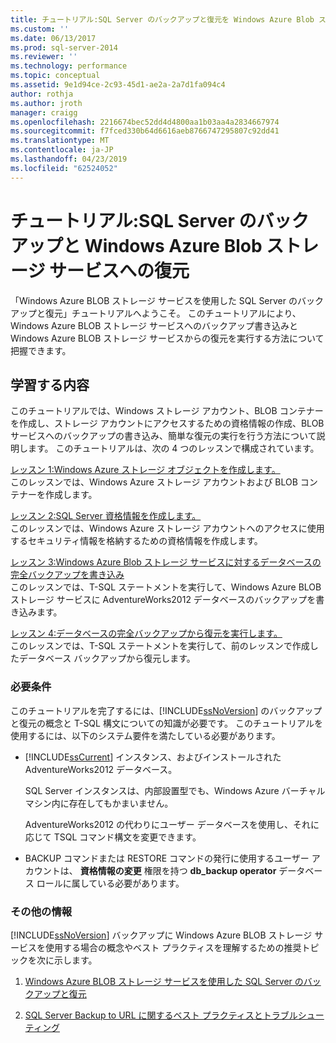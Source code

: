 ```yaml
---
title: チュートリアル:SQL Server のバックアップと復元を Windows Azure Blob ストレージ サービス |Microsoft Docs
ms.custom: ''
ms.date: 06/13/2017
ms.prod: sql-server-2014
ms.reviewer: ''
ms.technology: performance
ms.topic: conceptual
ms.assetid: 9e1d94ce-2c93-45d1-ae2a-2a7d1fa094c4
author: rothja
ms.author: jroth
manager: craigg
ms.openlocfilehash: 2216674bec52dd4d4800aa1b03aa4a2834667974
ms.sourcegitcommit: f7fced330b64d6616aeb8766747295807c92dd41
ms.translationtype: MT
ms.contentlocale: ja-JP
ms.lasthandoff: 04/23/2019
ms.locfileid: "62524052"
---
```

# <a name="tutorial-sql-server-backup-and-restore-to-windows-azure-blob-storage-service"></a>チュートリアル:SQL Server のバックアップと Windows Azure Blob ストレージ サービスへの復元
  「Windows Azure BLOB ストレージ サービスを使用した SQL Server のバックアップと復元」チュートリアルへようこそ。 このチュートリアルにより、Windows Azure BLOB ストレージ サービスへのバックアップ書き込みと Windows Azure BLOB ストレージ サービスからの復元を実行する方法について把握できます。  
  
## <a name="what-you-will-learn"></a>学習する内容  
 このチュートリアルでは、Windows ストレージ アカウント、BLOB コンテナーを作成し、ストレージ アカウントにアクセスするための資格情報の作成、BLOB サービスへのバックアップの書き込み、簡単な復元の実行を行う方法について説明します。 このチュートリアルは、次の 4 つのレッスンで構成されています。  
  
 [レッスン 1:Windows Azure ストレージ オブジェクトを作成します。](../tutorials/lesson-1-create-windows-azure-storage-objects.md)  
 このレッスンでは、Windows Azure ストレージ アカウントおよび BLOB コンテナーを作成します。  
  
 [レッスン 2:SQL Server 資格情報を作成します。](../tutorials/lesson-2-create-a-sql-server-credential.md)  
 このレッスンでは、Windows Azure ストレージ アカウントへのアクセスに使用するセキュリティ情報を格納するための資格情報を作成します。  
  
 [レッスン 3:Windows Azure Blob ストレージ サービスに対するデータベースの完全バックアップを書き込み](../tutorials/lesson-3-write-a-full-database-backup-to-the-windows-azure-blob-storage-service.md)  
 このレッスンでは、T-SQL ステートメントを実行して、Windows Azure BLOB ストレージ サービスに AdventureWorks2012 データベースのバックアップを書き込みます。  
  
 [レッスン 4:データベースの完全バックアップから復元を実行します。](../tutorials/lesson-4-perform-a-restore-from-a-full-database-backup.md)  
 このレッスンでは、T-SQL ステートメントを実行して、前のレッスンで作成したデータベース バックアップから復元します。  
  
### <a name="requirements"></a>必要条件  
 このチュートリアルを完了するには、[!INCLUDE[ssNoVersion](../includes/ssnoversion-md.md)] のバックアップと復元の概念と T-SQL 構文についての知識が必要です。 このチュートリアルを使用するには、以下のシステム要件を満たしている必要があります。  
  
-   [!INCLUDE[ssCurrent](../includes/sscurrent-md.md)] インスタンス、およびインストールされた AdventureWorks2012 データベース。  
  
     SQL Server インスタンスは、内部設置型でも、Windows Azure バーチャル マシン内に存在してもかまいません。  
  
     AdventureWorks2012 の代わりにユーザー データベースを使用し、それに応じて TSQL コマンド構文を変更できます。  
  
-   BACKUP コマンドまたは RESTORE コマンドの発行に使用するユーザー アカウントは、 **資格情報の変更** 権限を持つ **db_backup operator** データベース ロールに属している必要があります。  
  
### <a name="additional-reading"></a>その他の情報  
 [!INCLUDE[ssNoVersion](../includes/ssnoversion-md.md)] バックアップに Windows Azure BLOB ストレージ サービスを使用する場合の概念やベスト プラクティスを理解するための推奨トピックを次に示します。  
  
1.  [Windows Azure BLOB ストレージ サービスを使用した SQL Server のバックアップと復元](backup-restore/sql-server-backup-and-restore-with-microsoft-azure-blob-storage-service.md)  
  
2.  [SQL Server Backup to URL に関するベスト プラクティスとトラブルシューティング](backup-restore/sql-server-backup-to-url-best-practices-and-troubleshooting.md)  
  
  
